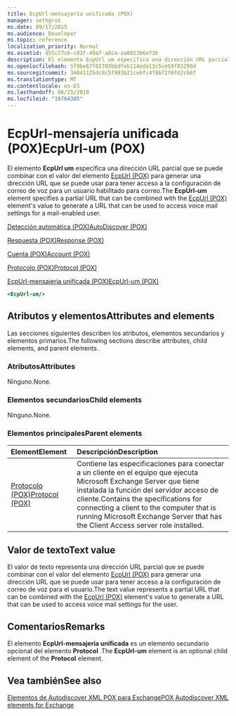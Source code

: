 ```yaml
---
title: EcpUrl-mensajería unificada (POX)
manager: sethgros
ms.date: 09/17/2015
ms.audience: Developer
ms.topic: reference
localization_priority: Normal
ms.assetid: 455c77c6-c03f-49a7-a8ca-aa0023b6e73b
description: El elemento EcpUrl um especifica una dirección URL parcial que se puede combinar con el valor del elemento EcpUrl (POX) para generar una dirección URL que se puede usar para tener acceso a la configuración de correo de voz para un usuario habilitado para correo.
ms.openlocfilehash: 5f9be67f02703bbdfeb114eda13c5ce59f83290d
ms.sourcegitcommit: 34041125dc8c5f993b21cebfc4f8b72f0fd2cb6f
ms.translationtype: MT
ms.contentlocale: es-ES
ms.lasthandoff: 06/25/2018
ms.locfileid: "19764305"
---
```

# <a name="ecpurl-um-pox"></a><span data-ttu-id="a14c9-103">EcpUrl-mensajería unificada (POX)</span><span class="sxs-lookup"><span data-stu-id="a14c9-103">EcpUrl-um (POX)</span></span>

<span data-ttu-id="a14c9-104">El elemento **EcpUrl um** especifica una dirección URL parcial que se puede combinar con el valor del elemento [EcpUrl (POX)](ecpurl-pox.md) para generar una dirección URL que se puede usar para tener acceso a la configuración de correo de voz para un usuario habilitado para correo.</span><span class="sxs-lookup"><span data-stu-id="a14c9-104">The **EcpUrl-um** element specifies a partial URL that can be combined with the [EcpUrl (POX)](ecpurl-pox.md) element's value to generate a URL that can be used to access voice mail settings for a mail-enabled user.</span></span> 
  
[<span data-ttu-id="a14c9-105">Detección automática (POX)</span><span class="sxs-lookup"><span data-stu-id="a14c9-105">AutoDiscover (POX)</span></span>](autodiscover-pox.md)
  
[<span data-ttu-id="a14c9-106">Respuesta (POX)</span><span class="sxs-lookup"><span data-stu-id="a14c9-106">Response (POX)</span></span>](response-pox.md)
  
[<span data-ttu-id="a14c9-107">Cuenta (POX)</span><span class="sxs-lookup"><span data-stu-id="a14c9-107">Account (POX)</span></span>](account-pox.md)
  
[<span data-ttu-id="a14c9-108">Protocolo (POX)</span><span class="sxs-lookup"><span data-stu-id="a14c9-108">Protocol (POX)</span></span>](protocol-pox.md)
  
[<span data-ttu-id="a14c9-109">EcpUrl-mensajería unificada (POX)</span><span class="sxs-lookup"><span data-stu-id="a14c9-109">EcpUrl-um (POX)</span></span>](ecpurl-um-pox.md)
  
```XML
<EcpUrl-um/>
```

## <a name="attributes-and-elements"></a><span data-ttu-id="a14c9-110">Atributos y elementos</span><span class="sxs-lookup"><span data-stu-id="a14c9-110">Attributes and elements</span></span>

<span data-ttu-id="a14c9-111">Las secciones siguientes describen los atributos, elementos secundarios y elementos primarios.</span><span class="sxs-lookup"><span data-stu-id="a14c9-111">The following sections describe attributes, child elements, and parent elements.</span></span>
  
### <a name="attributes"></a><span data-ttu-id="a14c9-112">Atributos</span><span class="sxs-lookup"><span data-stu-id="a14c9-112">Attributes</span></span>

<span data-ttu-id="a14c9-113">Ninguno.</span><span class="sxs-lookup"><span data-stu-id="a14c9-113">None.</span></span>
  
### <a name="child-elements"></a><span data-ttu-id="a14c9-114">Elementos secundarios</span><span class="sxs-lookup"><span data-stu-id="a14c9-114">Child elements</span></span>

<span data-ttu-id="a14c9-115">Ninguno.</span><span class="sxs-lookup"><span data-stu-id="a14c9-115">None.</span></span>
  
### <a name="parent-elements"></a><span data-ttu-id="a14c9-116">Elementos principales</span><span class="sxs-lookup"><span data-stu-id="a14c9-116">Parent elements</span></span>

|<span data-ttu-id="a14c9-117">**Element**</span><span class="sxs-lookup"><span data-stu-id="a14c9-117">**Element**</span></span>|<span data-ttu-id="a14c9-118">**Descripción**</span><span class="sxs-lookup"><span data-stu-id="a14c9-118">**Description**</span></span>|
|:-----|:-----|
|[<span data-ttu-id="a14c9-119">Protocolo (POX)</span><span class="sxs-lookup"><span data-stu-id="a14c9-119">Protocol (POX)</span></span>](protocol-pox.md) <br/> |<span data-ttu-id="a14c9-120">Contiene las especificaciones para conectar a un cliente en el equipo que ejecuta Microsoft Exchange Server que tiene instalada la función del servidor acceso de cliente.</span><span class="sxs-lookup"><span data-stu-id="a14c9-120">Contains the specifications for connecting a client to the computer that is running Microsoft Exchange Server that has the Client Access server role installed.</span></span>  <br/> |
   
## <a name="text-value"></a><span data-ttu-id="a14c9-121">Valor de texto</span><span class="sxs-lookup"><span data-stu-id="a14c9-121">Text value</span></span>

<span data-ttu-id="a14c9-122">El valor de texto representa una dirección URL parcial que se puede combinar con el valor del elemento [EcpUrl (POX)](ecpurl-pox.md) para generar una dirección URL que se puede usar para tener acceso a la configuración de correo de voz para el usuario.</span><span class="sxs-lookup"><span data-stu-id="a14c9-122">The text value represents a partial URL that can be combined with the [EcpUrl (POX)](ecpurl-pox.md) element's value to generate a URL that can be used to access voice mail settings for the user.</span></span> 
  
## <a name="remarks"></a><span data-ttu-id="a14c9-123">Comentarios</span><span class="sxs-lookup"><span data-stu-id="a14c9-123">Remarks</span></span>

<span data-ttu-id="a14c9-124">El elemento **EcpUrl-mensajería unificada** es un elemento secundario opcional del elemento **Protocol** .</span><span class="sxs-lookup"><span data-stu-id="a14c9-124">The **EcpUrl-um** element is an optional child element of the **Protocol** element.</span></span> 
  
## <a name="see-also"></a><span data-ttu-id="a14c9-125">Vea también</span><span class="sxs-lookup"><span data-stu-id="a14c9-125">See also</span></span>



[<span data-ttu-id="a14c9-126">Elementos de Autodiscover XML POX para Exchange</span><span class="sxs-lookup"><span data-stu-id="a14c9-126">POX Autodiscover XML elements for Exchange</span></span>](pox-autodiscover-xml-elements-for-exchange.md)

